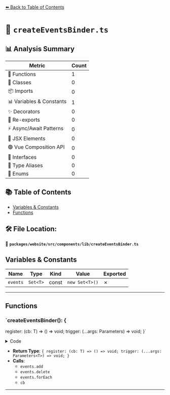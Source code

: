 [⬅️ Back to Table of Contents](../../../../../index.md)

# 📄 `createEventsBinder.ts`

## 📊 Analysis Summary

| Metric | Count |
|--------|-------|
| 🔧 Functions | 1 |
| 🧱 Classes | 0 |
| 📦 Imports | 0 |
| 📊 Variables & Constants | 1 |
| ✨ Decorators | 0 |
| 🔄 Re-exports | 0 |
| ⚡ Async/Await Patterns | 0 |
| 💠 JSX Elements | 0 |
| 🟢 Vue Composition API | 0 |
| 📐 Interfaces | 0 |
| 📑 Type Aliases | 0 |
| 🎯 Enums | 0 |

## 📚 Table of Contents

- [Variables & Constants](#variables-constants)
- [Functions](#functions)

## 🛠️ File Location:
📂 **`packages/website/src/components/lib/createEventsBinder.ts`**

## Variables & Constants

| Name | Type | Kind | Value | Exported |
|------|------|------|-------|----------|
| `events` | `Set<T>` | const | `new Set<T>()` | ✗ |


---

## Functions

### `createEventsBinder(): {
  register: (cb: T) => () => void;
  trigger: (...args: Parameters<T>) => void;
}`

<details><summary>Code</summary>

```ts
export function createEventsBinder<T extends (...args: any[]) => void>(): {
  register: (cb: T) => () => void;
  trigger: (...args: Parameters<T>) => void;
} {
  const events = new Set<T>();

  return {
    register(cb: T): () => void {
      events.add(cb);
      return (): void => {
        events.delete(cb);
      };
    },
    trigger(...args: Parameters<T>): void {
      events.forEach(cb => cb(...args));
    },
  };
}
```
</details>

- **Return Type**: `{
  register: (cb: T) => () => void;
  trigger: (...args: Parameters<T>) => void;
}`
- **Calls**:
  - `events.add`
  - `events.delete`
  - `events.forEach`
  - `cb`

---